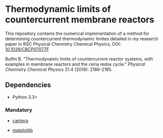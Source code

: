 # Thermodynamic limits of countercurrent membrane reactors
This repository contains the numerical implementation of a method for determining countercurrent thermodynamic limites detailed in my research paper in RSC Physical Chemistry Chemical Physics, DOI: [10.1039/C8CP07077F](https://doi.org/10.1039/C8CP07077F)

Bulfin B. 
"Thermodynamic limits of countercurrent reactor systems, with examples in membrane reactors and the ceria redox cycle." 
*Physical Chemistry Chemical Physics* 21.4 (2019): 2186-2195.

Dependencies
------------

- Python 3.3+

### Mandatory

- [cantera](https://cantera.org/)

- [matplotlib](http://matplotlib.sourceforge.net)
